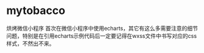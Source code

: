 # mytobacco
烘烤微信小程序
首次在微信小程序中使用echarts，其它有这么多需要注意的细节问题，特别是在引用echarts示例代码后一定要记得在wxss文件中书写对应的css样式，不然出不来。
